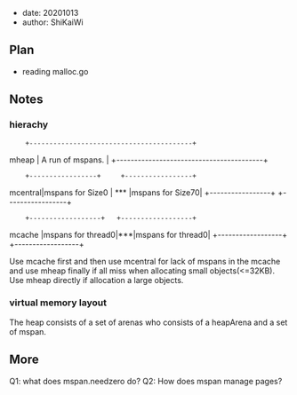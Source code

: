 - date: 20201013 
- author: ShiKaiWi

## Plan
- reading malloc.go

## Notes
### hierachy
        +-----------------------------------------+
 mheap  |            A run of mspans.             |
        +-----------------------------------------+
                                                   
        +-----------------+     +-----------------+
mcentral|mspans for Size0 | *** |mspans for Size70|
        +-----------------+     +-----------------+
                                                   
        +------------------+   +------------------+
 mcache |mspans for thread0|***|mspans for thread0|
        +------------------+   +------------------+

Use mcache first and then use mcentral for lack of mspans in the mcache and use mheap finally if all miss when allocating small objects(<=32KB).
Use mheap directly if allocation a large objects.

### virtual memory layout
The heap consists of a set of arenas who consists of a heapArena and a set of mspan.


## More
Q1: what does mspan.needzero do?
Q2: How does mspan manage pages?
